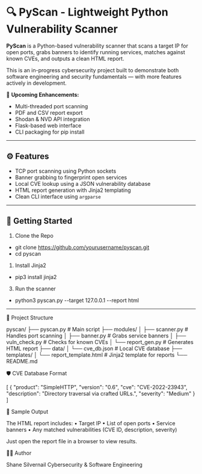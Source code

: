 # 🔍 PyScan - Lightweight Python Vulnerability Scanner

**PyScan** is a Python-based vulnerability scanner that scans a target IP for open ports, grabs banners to identify running services, matches against known CVEs, and outputs a clean HTML report.

This is an in-progress cybersecurity project built to demonstrate both software engineering and security fundamentals — with more features actively in development.

🚧 **Upcoming Enhancements:**
- Multi-threaded port scanning
- PDF and CSV report export
- Shodan & NVD API integration
- Flask-based web interface
- CLI packaging for pip install

---

## ⚙️ Features

- TCP port scanning using Python sockets
- Banner grabbing to fingerprint open services
- Local CVE lookup using a JSON vulnerability database
- HTML report generation with Jinja2 templating
- Clean CLI interface using `argparse`

---

## 🚀 Getting Started

1. Clone the Repo

- git clone https://github.com/yourusername/pyscan.git
- cd pyscan 


1. Install Jinja2

- pip3 install jinja2 

3. Run the scanner

- python3 pyscan.py --target 127.0.0.1 --report html

---

 📁 Project Structure 

pyscan/
├── pyscan.py                 # Main script
├── modules/
│   ├── scanner.py            # Handles port scanning
│   ├── banner.py             # Grabs service banners
│   ├── vuln_check.py         # Checks for known CVEs
│   └── report_gen.py         # Generates HTML report
├── data/
│   └── cve_db.json           # Local CVE database
├── templates/
│   └── report_template.html  # Jinja2 template for reports
└── README.md

🛡️ CVE Database Format

[
  {
    "product": "SimpleHTTP",
    "version": "0.6",
    "cve": "CVE-2022-23943",
    "description": "Directory traversal via crafted URLs.",
    "severity": "Medium"
  }
]

📄 Sample Output

The HTML report includes:
	•	Target IP
	•	List of open ports
	•	Service banners
	•	Any matched vulnerabilities (CVE ID, description, severity)

Just open the report file in a browser to view results.

👨‍💻 Author

Shane Silvernail
Cybersecurity & Software Engineering


